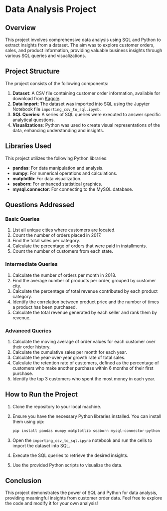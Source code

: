 # Data Analysis Project

## Overview

This project involves comprehensive data analysis using SQL and Python to extract insights from a dataset. The aim was to explore customer orders, sales, and product information, providing valuable business insights through various SQL queries and visualizations.

## Project Structure

The project consists of the following components:

1. **Dataset**: A CSV file containing customer order information, available for download from [Kaggle](https://www.kaggle.com/datasets/devarajv88/target-dataset?select=products.csv).
2. **Data Import**: The dataset was imported into SQL using the Jupyter Notebook file `importing_csv_to_sql.ipynb`.
3. **SQL Queries**: A series of SQL queries were executed to answer specific analytical questions.
4. **Visualizations**: Python was used to create visual representations of the data, enhancing understanding and insights.

## Libraries Used

This project utilizes the following Python libraries:

- **pandas**: For data manipulation and analysis.
- **numpy**: For numerical operations and calculations.
- **matplotlib**: For data visualization.
- **seaborn**: For enhanced statistical graphics.
- **mysql.connector**: For connecting to the MySQL database.

## Questions Addressed

### Basic Queries
1. List all unique cities where customers are located.
2. Count the number of orders placed in 2017.
3. Find the total sales per category.
4. Calculate the percentage of orders that were paid in installments.
5. Count the number of customers from each state.

### Intermediate Queries
1. Calculate the number of orders per month in 2018.
2. Find the average number of products per order, grouped by customer city.
3. Calculate the percentage of total revenue contributed by each product category.
4. Identify the correlation between product price and the number of times a product has been purchased.
5. Calculate the total revenue generated by each seller and rank them by revenue.

### Advanced Queries
1. Calculate the moving average of order values for each customer over their order history.
2. Calculate the cumulative sales per month for each year.
3. Calculate the year-over-year growth rate of total sales.
4. Calculate the retention rate of customers, defined as the percentage of customers who make another purchase within 6 months of their first purchase.
5. Identify the top 3 customers who spent the most money in each year.

## How to Run the Project

1. Clone the repository to your local machine.
2. Ensure you have the necessary Python libraries installed. You can install them using pip:

   ```bash
   pip install pandas numpy matplotlib seaborn mysql-connector-python
   ```

3. Open the `importing_csv_to_sql.ipynb` notebook and run the cells to import the dataset into SQL.
4. Execute the SQL queries to retrieve the desired insights.
5. Use the provided Python scripts to visualize the data.

## Conclusion

This project demonstrates the power of SQL and Python for data analysis, providing meaningful insights from customer order data. Feel free to explore the code and modify it for your own analysis!
